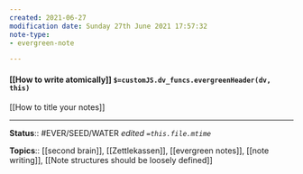 ```yaml
---
created: 2021-06-27
modification date: Sunday 27th June 2021 17:57:32
note-type: 
- evergreen-note

---
```


#### [[How to write atomically]] `$=customJS.dv_funcs.evergreenHeader(dv, this)`

[[How to title your notes]]

---

**Status**:: #EVER/SEED/WATER 
*edited `=this.file.mtime`*

**Topics**:: [[second brain]], [[Zettlekassen]], [[evergreen notes]],   [[note writing]], [[Note structures should be loosely defined]]
	

